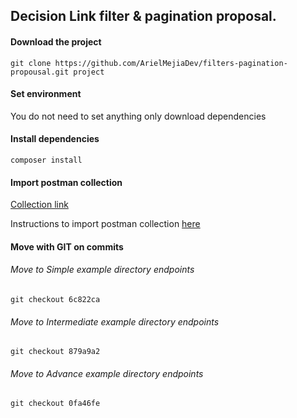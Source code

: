 ## Decision Link filter & pagination proposal.

#### Download the project

```
git clone https://github.com/ArielMejiaDev/filters-pagination-propousal.git project
```

#### Set environment

You do not need to set anything only download dependencies

#### Install dependencies

```
composer install
```

#### Import postman collection

[Collection link](https://drive.google.com/file/d/15VEcYY8-yNkyRkL1rZnAjlLTDIwYNcF_/view?usp=sharing)

Instructions to import postman collection [here](https://kb.datamotion.com/?ht_kb=postman-instructions-for-exporting-and-importing)

#### Move with GIT on commits

###### Move to Simple example directory endpoints

```
git checkout 6c822ca
```

###### Move to Intermediate example directory endpoints

```
git checkout 879a9a2
```

###### Move to Advance example directory endpoints

```
git checkout 0fa46fe
```
